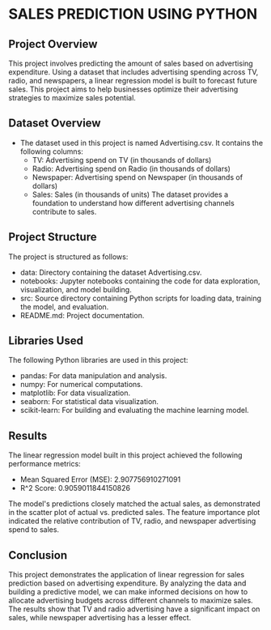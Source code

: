 # SALES PREDICTION USING PYTHON
## Project Overview
This project involves predicting the amount of sales based on advertising expenditure. Using a dataset that includes advertising spending across TV, radio, and newspapers, a linear regression model is built to forecast future sales. This project aims to help businesses optimize their advertising strategies to maximize sales potential.

## Dataset Overview
* The dataset used in this project is named Advertising.csv. It contains the following columns:
  - TV: Advertising spend on TV (in thousands of dollars)
  - Radio: Advertising spend on Radio (in thousands of dollars)
  - Newspaper: Advertising spend on Newspaper (in thousands of dollars)
  - Sales: Sales (in thousands of units)
The dataset provides a foundation to understand how different advertising channels contribute to sales.

## Project Structure
The project is structured as follows:
* data: Directory containing the dataset Advertising.csv.
* notebooks: Jupyter notebooks containing the code for data exploration, visualization, and model building.
* src: Source directory containing Python scripts for loading data, training the model, and evaluation.
* README.md: Project documentation.

## Libraries Used
The following Python libraries are used in this project:
* pandas: For data manipulation and analysis.
* numpy: For numerical computations.
* matplotlib: For data visualization.
* seaborn: For statistical data visualization.
* scikit-learn: For building and evaluating the machine learning model.
  
## Results
The linear regression model built in this project achieved the following performance metrics:
* Mean Squared Error (MSE): 2.907756910271091
* R^2 Score: 0.9059011844150826

The model's predictions closely matched the actual sales, as demonstrated in the scatter plot of actual vs. predicted sales. The feature importance plot indicated the relative contribution of TV, radio, and newspaper advertising spend to sales.

## Conclusion
This project demonstrates the application of linear regression for sales prediction based on advertising expenditure. By analyzing the data and building a predictive model, we can make informed decisions on how to allocate advertising budgets across different channels to maximize sales. The results show that TV and radio advertising have a significant impact on sales, while newspaper advertising has a lesser effect.
